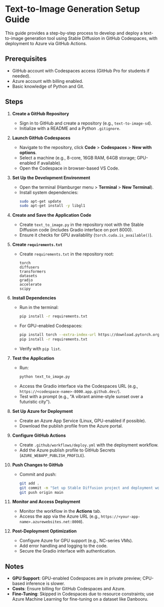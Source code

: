 # Text-to-Image Generation Setup Guide

This guide provides a step-by-step process to develop and deploy a text-to-image generation tool using Stable Diffusion in GitHub Codespaces, with deployment to Azure via GitHub Actions.

## Prerequisites
- GitHub account with Codespaces access (GitHub Pro for students if needed).
- Azure account with billing enabled.
- Basic knowledge of Python and Git.

## Steps

1. **Create a GitHub Repository**
   - Sign in to GitHub and create a repository (e.g., `text-to-image-sd`).
   - Initialize with a README and a Python `.gitignore`.

2. **Launch GitHub Codespaces**
   - Navigate to the repository, click **Code** > **Codespaces** > **New with options**.
   - Select a machine (e.g., 8-core, 16GB RAM, 64GB storage; GPU-enabled if available).
   - Open the Codespace in browser-based VS Code.

3. **Set Up the Development Environment**
   - Open the terminal (Hamburger menu > **Terminal** > **New Terminal**).
   - Install system dependencies:
     ```bash
     sudo apt-get update
     sudo apt-get install -y libgl1
     ```

4. **Create and Save the Application Code**
   - Create `text_to_image.py` in the repository root with the Stable Diffusion code (includes Gradio interface on port 8000).
   - Ensure it checks for GPU availability (`torch.cuda.is_available()`).

5. **Create `requirements.txt`**
   - Create `requirements.txt` in the repository root:
     ```
     torch
     diffusers
     transformers
     datasets
     gradio
     accelerate
     scipy
     ```

6. **Install Dependencies**
   - Run in the terminal:
     ```bash
     pip install -r requirements.txt
     ```
   - For GPU-enabled Codespaces:
     ```bash
     pip install torch --extra-index-url https://download.pytorch.org/whl/cu118
     pip install -r requirements.txt
     ```
   - Verify with `pip list`.

7. **Test the Application**
   - Run:
     ```bash
     python text_to_image.py
     ```
   - Access the Gradio interface via the Codespaces URL (e.g., `https://<codespace-name>-8000.app.github.dev/`).
   - Test with a prompt (e.g., "A vibrant anime-style sunset over a futuristic city").

8. **Set Up Azure for Deployment**
   - Create an Azure App Service (Linux, GPU-enabled if possible).
   - Download the publish profile from the Azure portal.

9. **Configure GitHub Actions**
   - Create `.github/workflows/deploy.yml` with the deployment workflow.
   - Add the Azure publish profile to GitHub Secrets (`AZURE_WEBAPP_PUBLISH_PROFILE`).

10. **Push Changes to GitHub**
    - Commit and push:
      ```bash
      git add .
      git commit -m "Set up Stable Diffusion project and deployment workflow"
      git push origin main
      ```

11. **Monitor and Access Deployment**
    - Monitor the workflow in the **Actions** tab.
    - Access the app via the Azure URL (e.g., `https://<your-app-name>.azurewebsites.net:8000`).

12. **Post-Deployment Optimization**
    - Configure Azure for GPU support (e.g., NC-series VMs).
    - Add error handling and logging to the code.
    - Secure the Gradio interface with authentication.

## Notes
- **GPU Support**: GPU-enabled Codespaces are in private preview; CPU-based inference is slower.
- **Costs**: Ensure billing for GitHub Codespaces and Azure.
- **Fine-Tuning**: Skipped in Codespaces due to resource constraints; use Azure Machine Learning for fine-tuning on a dataset like Danbooru.